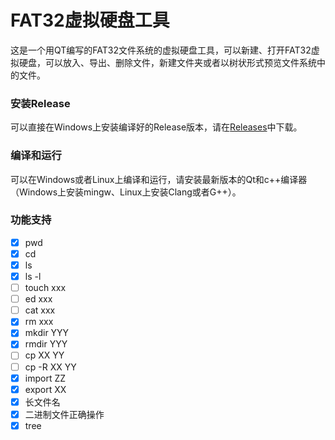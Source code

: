 # FAT32虚拟硬盘工具

这是一个用QT编写的FAT32文件系统的虚拟硬盘工具，可以新建、打开FAT32虚拟硬盘，可以放入、导出、删除文件，新建文件夹或者以树状形式预览文件系统中的文件。


### 安装Release

可以直接在Windows上安装编译好的Release版本，请在[Releases](https://github.com/LLyronx/FAT32VHDTool/releases)中下载。

### 编译和运行

可以在Windows或者Linux上编译和运行，请安装最新版本的Qt和c++编译器（Windows上安装mingw、Linux上安装Clang或者G++）。


### 功能支持

- [x] pwd
- [x] cd
- [x] ls
- [x] ls -l
- [ ] touch xxx
- [ ] ed xxx
- [ ] cat xxx
- [x] rm xxx
- [x] mkdir YYY
- [x] rmdir YYY
- [ ] cp XX YY
- [ ] cp -R XX YY
- [x] import ZZ
- [x] export XX
- [x] 长文件名
- [x] 二进制文件正确操作
- [x] tree
